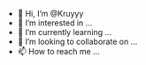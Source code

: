 - 👋 Hi, I’m @Kruyyy
- 👀 I’m interested in ...
- 🌱 I’m currently learning ...
- 💞️ I’m looking to collaborate on ...
- 📫 How to reach me ...

<!---
Kruyyy/Kruyyy is a ✨ special ✨ repository because its `README.md` (this file) appears on your GitHub profile.
You can click the Preview link to take a look at your changes.
--->

